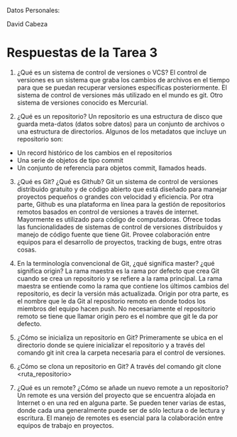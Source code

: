 Datos Personales:

David Cabeza

# Respuestas de la Tarea 3

1. ¿Qué es un sistema de control de versiones o VCS?
El control de versiones es un sistema que graba los cambios de archivos en el tiempo para que se puedan recuperar versiones específicas posteriormente. El sistema de control de versiones más utilizado en el mundo es git. Otro sistema de versiones conocido es Mercurial.

2. ¿Qué es un repositorio?
Un repositorio es una estructura de disco que guarda meta-datos (datos sobre datos) para un conjunto de archivos o una estructura de directorios. Algunos de los metadatos que incluye un repositorio son:
- Un record histórico de los cambios en el repositorios
- Una serie de objetos de tipo commit
- Un conjunto de referencia para objetos commit, llamados heads.

3. ¿Qué es Git? ¿Qué es Github?
Git un sistema de control de versiones distribuido gratuito y de código abierto que está diseñado para manejar proyectos pequeños o grandes con velocidad y eficiencia.
Por otra parte, Github es una plataforma en línea para la gestión de repositorios remotos basados en control de versiones a través de internet. Mayormente es utilizado para código de computadoras. Ofrece todas las funcionalidades de sistemas de control de versiones distribuidos y manejo de código fuente que tiene Git.
Provee colaboración entre equipos para el desarrollo de proyectos, tracking de bugs, entre otras cosas.

5. En la terminología convencional de Git, ¿qué significa master? ¿qué significa origin?
La rama maestra es la rama por defecto que crea Git cuando se crea un repositorio y se refiere a la rama principal. La rama maestra se entiende como la rama que contiene los últimos cambios del repositorio, es decir la versión más actualizada.
Origin por otra parte, es el nombre que le da Git al repositorio remoto en donde todos los miembros del equipo hacen push. No necesariamente el repositorio remoto se tiene que llamar origin pero es el nombre que git le da por defecto. 

6. ¿Cómo se inicializa un repositorio en Git?
Primeramente se ubica en el directorio donde se quiere inicializar el repositorio y a través del comando git init crea la carpeta necesaria para el control de versiones.

7. ¿Cómo se clona un repositorio en Git?
A través del comando git clone <ruta_repositorio>

8. ¿Qué es un remote? ¿Cómo se añade un nuevo remote a un repositorio?
Un remote es una versión del proyecto que se encuentra alojada en Internet o en una red en alguna parte. Se pueden tener varias de estas, donde cada una generalmente puede ser de sólo lectura o de lectura y escritura. El manejo de remotes es esencial para la colaboración entre equipos de trabajo en proyectos.